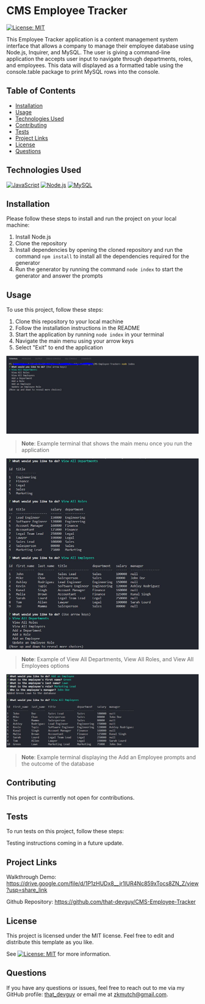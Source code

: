# CMS Employee Tracker
[![License: MIT](https://img.shields.io/badge/License-MIT-yellow.svg)](https://opensource.org/licenses/MIT)
  
This Employee Tracker application is a content management system interface that allows a company to manage their employee database using Node.js, Inquirer, and MySQL. The user is giving a command-line application the accepts user input to navigate through departments, roles, and employees. This data will displayed as a formatted table using the console.table package to print MySQL rows into the console.
  
  
## Table of Contents

- [Installation](#installation)
- [Usage](#usage)
- [Technologies Used](#technologies-used)
- [Contributing](#contributing)
- [Tests](#tests)
- [Project Links](#project-links)
- [License](#license)
- [Questions](#questions)

## Technologies Used

[![JavaScript](https://img.shields.io/badge/JavaScript-ES6+-yellow)](https://www.ecma-international.org/ecma-262/)
[![Node.js](https://img.shields.io/badge/Node.js-v14.15.5-green)](https://nodejs.org/)
[![MySQL](https://img.shields.io/badge/MySQL-v8.0-blue)](https://www.mysql.com/)

## Installation

Please follow these steps to install and run the project on your local machine:

1. Install Node.js
2. Clone the repository
3. Install dependencies by opening the cloned repository and run the command `npm install` to install all the dependencies required for the generator
4. Run the generator by running the command `node index` to start the generator and answer the prompts
  
## Usage
  
To use this project, follow these steps:

1. Clone this repository to your local machine
2. Follow the installation instructions in the README
3. Start the application by running `node index` in your terminal
4. Navigate the main menu using your arrow keys
5. Select "Exit" to end the application

![Main Menu Demo Image](/assets/images/main-menu-demo.JPG)
> **Note**: Example terminal that shows the main menu once you run the application

![Database Tables Demo Image](/assets/images/view-all-x-demo.JPG)
> **Note**: Example of View All Departments, View All Roles, and View All Employees options

![New Employee Demo Image](/assets/images/newEmployee-demo.JPG)
> **Note**: Example terminal displaying the Add an Employee prompts and the outcome of the database

## Contributing

This project is currently not open for contributions.

## Tests

To run tests on this project, follow these steps:

Testing instructions coming in a future update.
  
## Project Links
  
Walkthrough Demo: https://drive.google.com/file/d/1P1zHUDx8__jr1lUR4Nc859xTocs8ZN_Z/view?usp=share_link

Github Repository: https://github.com/that-devguy/CMS-Employee-Tracker

## License

This project is licensed under the MIT license. Feel free to edit and distribute this template as you like.

See [![License: MIT](https://img.shields.io/badge/License-MIT-yellow.svg)](https://opensource.org/licenses/MIT) for more information.

## Questions

If you have any questions or issues, feel free to reach out to me via my GitHub profile: [that_devguy](https://github.com/that_devguy) or email me at zkmutch@gmail.com.

